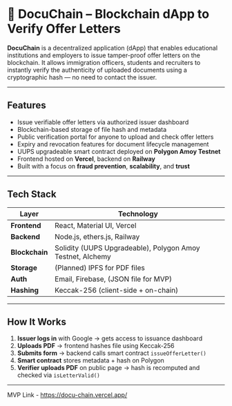 # 📄 DocuChain – Blockchain dApp to Verify Offer Letters

**DocuChain** is a decentralized application (dApp) that enables educational institutions and employers to issue tamper-proof offer letters on the blockchain. It allows immigration officers, students and recruiters to instantly verify the authenticity of uploaded documents using a cryptographic hash — no need to contact the issuer.

---

## Features

- Issue verifiable offer letters via authorized issuer dashboard
- Blockchain-based storage of file hash and metadata
- Public verification portal for anyone to upload and check offer letters
- Expiry and revocation features for document lifecycle management
- UUPS upgradeable smart contract deployed on **Polygon Amoy Testnet**
- Frontend hosted on **Vercel**, backend on **Railway**
- Built with a focus on **fraud prevention**, **scalability**, and **trust**

---

## Tech Stack

| Layer          | Technology |
|----------------|------------|
| **Frontend**   | React, Material UI, Vercel |
| **Backend**    | Node.js, ethers.js, Railway |
| **Blockchain** | Solidity (UUPS Upgradeable), Polygon Amoy Testnet, Alchemy |
| **Storage**    | (Planned) IPFS for PDF files |
| **Auth**       | Email, Firebase, (JSON file for MVP) |
| **Hashing**    | Keccak-256 (client-side + on-chain)

---

## How It Works

1. **Issuer logs in** with Google → gets access to issuance dashboard
2. **Uploads PDF** → frontend hashes file using Keccak-256
3. **Submits form** → backend calls smart contract `issueOfferLetter()`
4. **Smart contract** stores metadata + hash on Polygon
5. **Verifier uploads PDF** on public page → hash is recomputed and checked via `isLetterValid()`

---

MVP Link - https://docu-chain.vercel.app/


